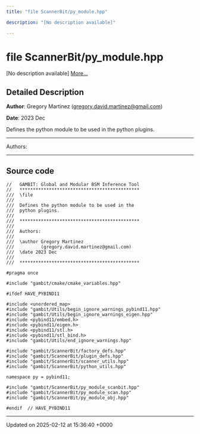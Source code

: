```yaml
---
title: "file ScannerBit/py_module.hpp"

description: "[No description available]"

---
```


# file ScannerBit/py_module.hpp

[No description available] [More...](#detailed-description)

## Detailed Description


**Author**: Gregory Martinez ([gregory.david.martinez@gmail.com](mailto:gregory.david.martinez@gmail.com)) 

**Date**: 2023 Dec

Defines the python module to be used in the python plugins.



------------------

Authors:



------------------




## Source code

```
//   GAMBIT: Global and Modular BSM Inference Tool
//   *********************************************
///  \file
///
///  Defines the python module to be used in the
///  python plugins.
///
///  *********************************************
///
///  Authors:
///
///  \author Gregory Martinez
///          (gregory.david.martinez@gmail.com)
///  \date 2023 Dec
///
///  *********************************************

#pragma once

#include "gambit/cmake/cmake_variables.hpp"

#ifdef HAVE_PYBIND11

#include <unordered_map>
#include "gambit/Utils/begin_ignore_warnings_pybind11.hpp"
#include "gambit/Utils/begin_ignore_warnings_eigen.hpp"
#include <pybind11/embed.h>
#include <pybind11/eigen.h>
#include <pybind11/stl.h>
#include <pybind11/stl_bind.h>
#include "gambit/Utils/end_ignore_warnings.hpp"

#include "gambit/ScannerBit/factory_defs.hpp"
#include "gambit/ScannerBit/plugin_defs.hpp"
#include "gambit/ScannerBit/scanner_utils.hpp"
#include "gambit/ScannerBit/python_utils.hpp"

namespace py = pybind11;

#include "gambit/ScannerBit/py_module_scanbit.hpp"
#include "gambit/ScannerBit/py_module_scan.hpp"
#include "gambit/ScannerBit/py_module_obj.hpp"

#endif  // HAVE_PYBIND11
```


-------------------------------

Updated on 2025-02-12 at 15:36:40 +0000
